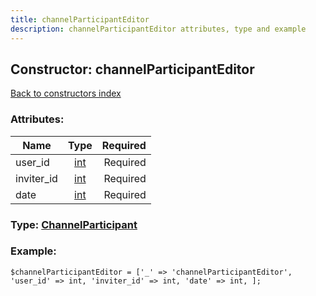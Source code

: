 ```yaml
---
title: channelParticipantEditor
description: channelParticipantEditor attributes, type and example
---
```

## Constructor: channelParticipantEditor  
[Back to constructors index](index.md)



### Attributes:

| Name     |    Type       | Required |
|----------|:-------------:|---------:|
|user\_id|[int](../types/int.md) | Required|
|inviter\_id|[int](../types/int.md) | Required|
|date|[int](../types/int.md) | Required|



### Type: [ChannelParticipant](../types/ChannelParticipant.md)


### Example:

```
$channelParticipantEditor = ['_' => 'channelParticipantEditor', 'user_id' => int, 'inviter_id' => int, 'date' => int, ];
```  

